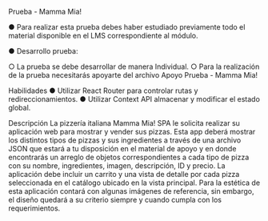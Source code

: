 Prueba - Mamma Mia!

● Para realizar esta prueba debes haber estudiado previamente todo el material
disponible en el LMS correspondiente al módulo.

● Desarrollo prueba:

○ La prueba se debe desarrollar de manera Individual.
○ Para la realización de la prueba necesitarás apoyarte del archivo Apoyo
Prueba - Mamma Mia!

Habilidades
● Utilizar React Router para controlar rutas y redireccionamientos.
● Utilizar Context API almacenar y modificar el estado global.

Descripción
La pizzería italiana Mamma Mia! SPA le solicita realizar su aplicación web para mostrar y
vender sus pizzas. Esta app deberá mostrar los distintos tipos de pizzas y sus ingredientes a
través de una archivo JSON que estará a tu disposición en el material de apoyo y en donde
encontrarás un arreglo de objetos correspondientes a cada tipo de pizza con su nombre,
ingredientes, imagen, descripción, ID y precio.
La aplicación debe incluir un carrito y una vista de detalle por cada pizza seleccionada en el
catálogo ubicado en la vista principal.
Para la estética de esta aplicación contará con algunas imágenes de referencia, sin
embargo, el diseño quedará a su criterio siempre y cuando cumpla con los requerimientos.
